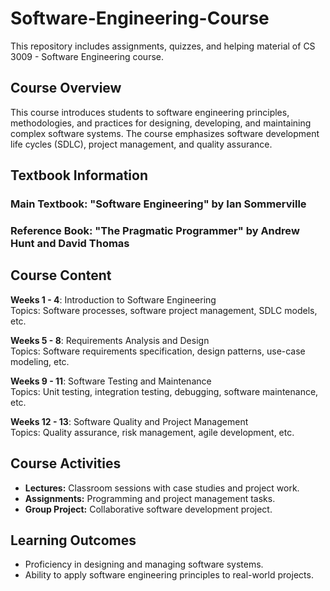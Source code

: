 # Software-Engineering-Course
This repository includes assignments, quizzes, and helping material of CS 3009 - Software Engineering course.

## Course Overview
This course introduces students to software engineering principles, methodologies, and practices for designing, developing, and maintaining complex software systems. The course emphasizes software development life cycles (SDLC), project management, and quality assurance.

## Textbook Information
### Main Textbook: "Software Engineering" by Ian Sommerville  
### Reference Book: "The Pragmatic Programmer" by Andrew Hunt and David Thomas

## Course Content
**Weeks 1 - 4**: Introduction to Software Engineering  
Topics: Software processes, software project management, SDLC models, etc.

**Weeks 5 - 8**: Requirements Analysis and Design  
Topics: Software requirements specification, design patterns, use-case modeling, etc.

**Weeks 9 - 11**: Software Testing and Maintenance  
Topics: Unit testing, integration testing, debugging, software maintenance, etc.

**Weeks 12 - 13**: Software Quality and Project Management  
Topics: Quality assurance, risk management, agile development, etc.

## Course Activities
- **Lectures:** Classroom sessions with case studies and project work.
- **Assignments:** Programming and project management tasks.
- **Group Project:** Collaborative software development project.

## Learning Outcomes
- Proficiency in designing and managing software systems.
- Ability to apply software engineering principles to real-world projects.
